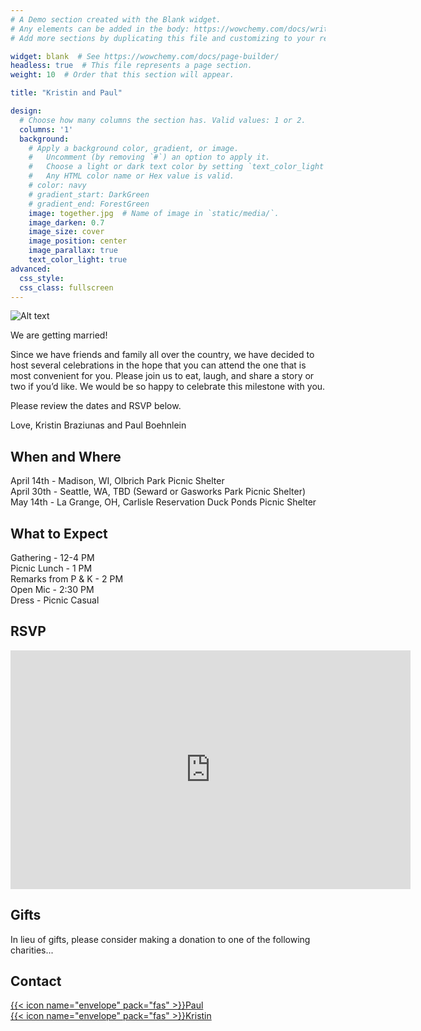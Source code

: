```yaml
---
# A Demo section created with the Blank widget.
# Any elements can be added in the body: https://wowchemy.com/docs/writing-markdown-latex/
# Add more sections by duplicating this file and customizing to your requirements.

widget: blank  # See https://wowchemy.com/docs/page-builder/
headless: true  # This file represents a page section.
weight: 10  # Order that this section will appear.

title: "Kristin and Paul"

design:
  # Choose how many columns the section has. Valid values: 1 or 2.
  columns: '1'
  background:
    # Apply a background color, gradient, or image.
    #   Uncomment (by removing `#`) an option to apply it.
    #   Choose a light or dark text color by setting `text_color_light`.
    #   Any HTML color name or Hex value is valid.
    # color: navy
    # gradient_start: DarkGreen
    # gradient_end: ForestGreen
    image: together.jpg  # Name of image in `static/media/`.
    image_darken: 0.7
    image_size: cover
    image_position: center
    image_parallax: true
    text_color_light: true
advanced:
  css_style:
  css_class: fullscreen
---
```


![Alt text](together.jpg)

We are getting married! 

Since we have friends and family all over the country, we have decided to host several celebrations in the hope that you can attend the one that is most convenient for you. Please join us to eat, laugh, and share a story or two if you’d like. We would be so happy to celebrate this milestone with you.

Please review the dates and RSVP below.

Love,
Kristin Braziunas and Paul Boehnlein

## When and Where

April 14th  - Madison, WI, Olbrich Park Picnic Shelter
\
April 30th  - Seattle, WA, TBD (Seward or Gasworks Park Picnic Shelter)
\
May 14th - La Grange, OH, Carlisle Reservation Duck Ponds Picnic Shelter

## What to Expect

Gathering - 12-4 PM
\
Picnic Lunch - 1 PM
\
Remarks from P & K - 2 PM
\
Open Mic - 2:30 PM
\
Dress - Picnic Casual

## RSVP

<iframe src="https://docs.google.com/forms/d/e/1FAIpQLSdfxuE2TDNIwbKIMo-Rt_qj1Pm84oSx4iYTWS2GIvHCyeHPrQ/viewform?embedded=true" width="640" height="382" frameborder="0" marginheight="0" marginwidth="0">Loading…</iframe>

## Gifts

In lieu of gifts, please consider making a donation to one of the following charities...

## Contact

[{{< icon name="envelope" pack="fas" >}}Paul](mailto:paul.boehnlein@gmail.com)
\
[{{< icon name="envelope" pack="fas" >}}Kristin](mailto:kbraziun@gmail.com)
